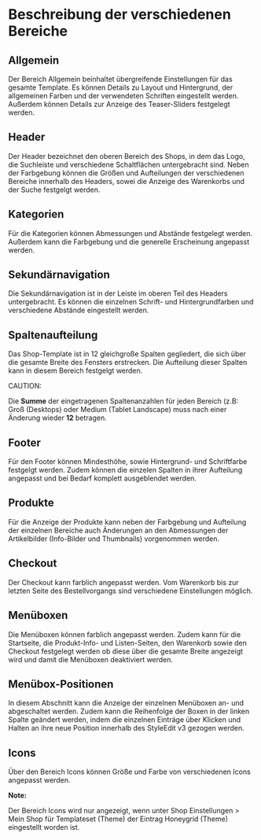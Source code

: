 # Beschreibung der verschiedenen Bereiche 

## Allgemein 

Der Bereich Allgemein beinhaltet übergreifende Einstellungen für das gesamte Template. Es können Details zu Layout und Hintergrund, der allgemeinen Farben und der verwendeten Schriften eingestellt werden. Außerdem können Details zur Anzeige des Teaser-Sliders festgelegt werden.

## Header 

Der Header bezeichnet den oberen Bereich des Shops, in dem das Logo, die Suchleiste und verschiedene Schaltflächen untergebracht sind. Neben der Farbgebung können die Größen und Aufteilungen der verschiedenen Bereiche innerhalb des Headers, sowei die Anzeige des Warenkorbs und der Suche festgelgt werden.

## Kategorien 

Für die Kategorien können Abmessungen und Abstände festgelegt werden. Außerdem kann die Farbgebung und die generelle Erscheinung angepasst werden.

## Sekundärnavigation 

Die Sekundärnavigation ist in der Leiste im oberen Teil des Headers untergebracht. Es können die einzelnen Schrift- und Hintergrundfarben und verschiedene Abstände eingestellt werden.

## Spaltenaufteilung 

Das Shop-Template ist in 12 gleichgroße Spalten gegliedert, die sich über die gesamte Breite des Fensters erstrecken. Die Aufteilung dieser Spalten kann in diesem Bereich festgelgt werden.

CAUTION:

Die **Summe** der eingetragenen Spaltenanzahlen für jeden Bereich \(z.B: Groß \(Desktops\) oder Medium \(Tablet Landscape\) muss nach einer Änderung wieder **12** betragen.

## Footer 

Für den Footer können Mindesthöhe, sowie Hintergrund- und Schriftfarbe festgelgt werden. Zudem können die einzelen Spalten in ihrer Aufteilung angepasst und bei Bedarf komplett ausgeblendet werden.

## Produkte 

Für die Anzeige der Produkte kann neben der Farbgebung und Aufteilung der einzelnen Bereiche auch Änderungen an den Abmessungen der Artikelbilder \(Info-Bilder und Thumbnails\) vorgenommen werden.

## Checkout 

Der Checkout kann farblich angepasst werden. Vom Warenkorb bis zur letzten Seite des Bestellvorgangs sind verschiedene Einstellungen möglich.

## Menüboxen 

Die Menüboxen können farblich angepasst werden. Zudem kann für die Startseite, die Produkt-Info- und Listen-Seiten, den Warenkorb sowie den Checkout festgelegt werden ob diese über die gesamte Breite angezeigt wird und damit die Menüboxen deaktiviert werden.

## Menübox-Positionen 

In diesem Abschnitt kann die Anzeige der einzelnen Menüboxen an- und abgeschaltet werden. Zudem kann die Reihenfolge der Boxen in der linken Spalte geändert werden, indem die einzelnen Einträge über Klicken und Halten an ihre neue Position innerhalb des StyleEdit v3 gezogen werden.

## Icons 

Über den Bereich Icons können Größe und Farbe von verschiedenen Icons angepasst werden.

**Note:**

Der Bereich Icons wird nur angezeigt, wenn unter Shop Einstellungen \> Mein Shop für Templateset \(Theme\) der Eintrag Honeygrid \(Theme\) eingestellt worden ist.



